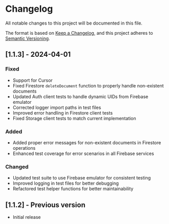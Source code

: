 # Changelog

All notable changes to this project will be documented in this file.

The format is based on [Keep a Changelog](https://keepachangelog.com/en/1.0.0/),
and this project adheres to [Semantic Versioning](https://semver.org/spec/v2.0.0.html).

## [1.1.3] - 2024-04-01

### Fixed

- Support for Cursor
- Fixed Firestore `deleteDocument` function to properly handle non-existent documents
- Updated Auth client tests to handle dynamic UIDs from Firebase emulator
- Corrected logger import paths in test files
- Improved error handling in Firestore client tests
- Fixed Storage client tests to match current implementation

### Added

- Added proper error messages for non-existent documents in Firestore operations
- Enhanced test coverage for error scenarios in all Firebase services

### Changed

- Updated test suite to use Firebase emulator for consistent testing
- Improved logging in test files for better debugging
- Refactored test helper functions for better maintainability

## [1.1.2] - Previous version

- Initial release

